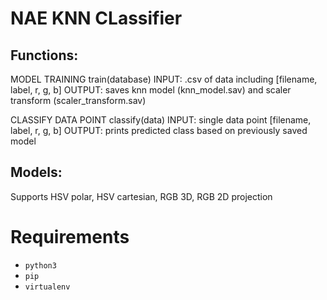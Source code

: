 # NAE KNN CLassifier
## Functions: 

MODEL TRAINING
train(database) 
INPUT: .csv of data including [filename, label, r, g, b]
OUTPUT: saves knn model (knn_model.sav) and scaler transform (scaler_transform.sav)

CLASSIFY DATA POINT
classify(data)
INPUT: single data point [filename, label, r, g, b]
OUTPUT: prints predicted class based on previously saved model

## Models:
Supports HSV polar, HSV cartesian, RGB 3D, RGB 2D projection

# Requirements

* `python3`
* `pip`
* `virtualenv`

